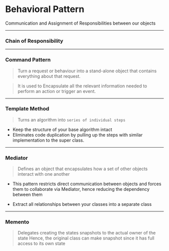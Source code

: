# Behavioral Pattern

Communication and Assignment of Responsibilities between our objects

---

### Chain of Responsibility

---
### Command Pattern

> Turn a request or behaviour into a stand-alone object that contains everything about that request.

> It is used to Encapsulate all the relevant information needed to perform an action or trigger an event.

---
### Template Method

> Turns an algorithm into `series of individual steps`

* Keep the structure of your base algorithm intact
* Eliminates code duplication by pulling up the steps with similar implementation to the super class.

---
### Mediator 

> Defines an object that encapsulates how a set of other objects interact with one another

* This pattern restricts direct communication between objects and forces them to collaborate via Mediator, 
  hence reducing the dependency between them

* Extract all relationships between your classes into a separate class

---
### Memento

> Delegates creating the states snapshots to the actual owner of the state
> Hence, the original class can make snapshot since it has full access to its own state
